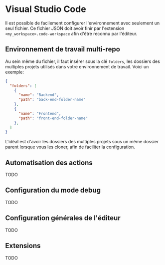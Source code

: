 # Visual Studio Code

Il est possible de facilement configurer l'environnement avec seulement un seul fichier.
Ce fichier JSON doit avoir finir par l'extension `<my_workspace>.code-workspace` afin d'être reconnu par l'éditeur.

## Environnement de travail multi-repo

Au sein même du fichier, il faut insérer sous la clé `folders`, les dossiers des multiples projets utilisés
dans votre environnement de travail. Voici un exemple:

```json
{
  "folders": [
    {
      "name": "Backend",
      "path": "back-end-folder-name"
    },
    {
      "name": "Frontend",
      "path": "front-end-folder-name"
    },
  ]
}
```

L'idéal est d'avoir les dossiers des multiples projets sous un même dossier parent lorsque vous les cloner, afin de faciliter la configuration.

## Automatisation des actions

TODO

## Configuration du mode debug

TODO

## Configuration générales de l'éditeur

TODO

## Extensions

TODO
